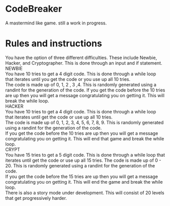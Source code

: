 # CodeBreaker
A mastermind like game.  still a work in progress.
# Rules and instructions
You have the option of three different difficulties. These include Newbie, Hacker, and Cryptographer.  This is done through an input and if statement. \
NEWBIE \
You have 10 tries to get a 4 digit code.  This is done through a while loop that iterates until you get the code or you use up all 10 tries. \
The code is made up of 0, 1, 2 , 3 ,4.  This is randomly generated using a randint for the generation of the code.
If you get the code before the 10 tries are up then you will get a message congratulating you on getting it.  This will break the while loop. \
HACKER \
You have 10 tries to get a 4 digit code. This is done through a while loop that iterates until get the code or use up all 10 tries.  
The code is made up of 0, 1, 2, 3, 4, 5, 6, 7, 8, 9.  This is randomly generated using a randint for the generation of the code.\
If you get the code before the 10 tries are up then you will get a message congratulating you on getting it.  This will end that game and break the while loop.\
CRYPT\
You have 15 tries to get a 5 digit code. This is done through a while loop that iterates until get the code or use up all 15 tries. 
The code is made up of 0 - 20. This is randomly generated using a randint for the generation of the code.\
If you get the code before the 15 tries are up then you will get a message congratulating you on getting it. This will end the game and break the while loop.\
There is also a story mode under development. This will consist of 20 levels that get progressively harder. 
